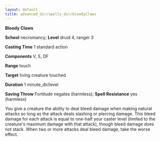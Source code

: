 ```yaml
---
layout: default
title: advanced_dir/spells_dir/bloodyClaws
---
```

 **Bloody Claws**

**School** necromancy; **Level** druid 4, ranger 3

**Casting Time** 1 standard action

**Components** V, S, DF

**Range** touch

**Target** living creature touched

**Duration** 1 minute_dir/level

**Saving Throw** Fortitude negates (harmless); **Spell Resistance** yes (harmless)

You give a creature the ability to deal bleed damage when making natural attacks so long as the attack deals slashing or piercing damage. This bleed damage for each attack is equal to one-half your caster level (limited to the creature's maximum damage with that attack), though bleed damage does not stack. When two or more attacks deal bleed damage, take the worse effect.

